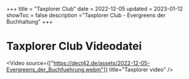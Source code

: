 +++
title = "Taxplorer Club"
date = 2022-12-05
updated = 2023-01-12
showToc = false
description ="Taxplorer Club - Evergreens der Buchhaltung"
+++

<script lang="ts">
    import Button from '$lib/components/Button.svelte';
    import Figure from '$lib/components/Figure.svelte';
    import UserRectangle from "phosphor-svelte/lib/UserRectangle";
    import Video from '$lib/components/Video.svelte';
</script>

# Taxplorer Club Videodatei

<Video source={["https://dect42.de/assets/2022-12-05-Evergreens_der_Buchfuehrung.webm"]} title="Taxplorer video" />
